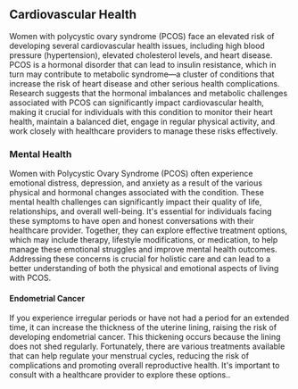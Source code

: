 ## Cardiovascular Health

Women with polycystic ovary syndrome (PCOS) face an elevated risk of developing several cardiovascular health issues, including high blood pressure (hypertension), elevated cholesterol levels, and heart disease. PCOS is a hormonal disorder that can lead to insulin resistance, which in turn may contribute to metabolic syndrome—a cluster of conditions that increase the risk of heart disease and other serious health complications. Research suggests that the hormonal imbalances and metabolic challenges associated with PCOS can significantly impact cardiovascular health, making it crucial for individuals with this condition to monitor their heart health, maintain a balanced diet, engage in regular physical activity, and work closely with healthcare providers to manage these risks effectively.

### Mental Health

Women with Polycystic Ovary Syndrome (PCOS) often experience emotional distress, depression, and anxiety as a result of the various physical and hormonal changes associated with the condition. These mental health challenges can significantly impact their quality of life, relationships, and overall well-being. It's essential for individuals facing these symptoms to have open and honest conversations with their healthcare provider. Together, they can explore effective treatment options, which may include therapy, lifestyle modifications, or medication, to help manage these emotional struggles and improve mental health outcomes. Addressing these concerns is crucial for holistic care and can lead to a better understanding of both the physical and emotional aspects of living with PCOS.

#### Endometrial Cancer

If you experience irregular periods or have not had a period for an extended time, it can increase the thickness of the uterine lining, raising the risk of developing endometrial cancer. This thickening occurs because the lining does not shed regularly. Fortunately, there are various treatments available that can help regulate your menstrual cycles, reducing the risk of complications and promoting overall reproductive health. It's important to consult with a healthcare provider to explore these options..